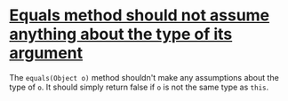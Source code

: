 # [Equals method should not assume anything about the type of its argument](https://spotbugs.readthedocs.io/en/latest/bugDescriptions.html#BC_EQUALS_METHOD_SHOULD_WORK_FOR_ALL_OBJECTS)

The `equals(Object o)` method shouldn't make any assumptions
about the type of `o`. It should simply return
false if `o` is not the same type as `this`.